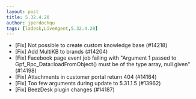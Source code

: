 ```yaml
---
layout: post
title: 5.32.4.20
author: jperdochqu
tags: [ladesk,LiveAgent,5.32.4.20]
---
```


- [Fix] Not possible to create custom knowledge base (#14218)
- [Fix] Add MultiKB to brands (#14204)
- [Fix] Facebook page event job failing with "Argument 1 passed to Gpf_Rpc_Data::loadFromObject() must be of the type array, null given" (#14198)
- [Fix] Attachments in customer portal return 404 (#14164)
- [Fix] Too few arguments during update to 5.31.1.5 (#13962)
- [Fix] BeezDesk plugin changes (#14187)
